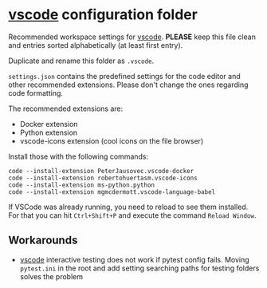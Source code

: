 # [vscode] configuration folder

Recommended workspace settings for [vscode]. **PLEASE** keep this file clean and entries sorted alphabetically (at least first entry).

Duplicate and rename this folder as ``.vscode``.

``settings.json`` contains the predefined settings for the code editor and other recommended extensions. Please don't change the ones regarding code formatting.

The recommended extensions are:
- Docker extension
- Python extension
- vscode-icons extension (cool icons on the file browser)

Install those with the following commands:
```
code --install-extension PeterJausovec.vscode-docker
code --install-extension robertohuertasm.vscode-icons
code --install-extension ms-python.python
code --install-extension mgmcdermott.vscode-language-babel
```
If VSCode was already running, you need to reload to see them installed. For that you can hit ``Ctrl+Shift+P`` and execute the command ``Reload Window``.

## Workarounds

 - [vscode] interactive testing does not work if pytest config fails. Moving ``pytest.ini`` in the root and add setting searching paths for testing folders solves the problem

[vscode]:(https://code.visualstudio.com/)
